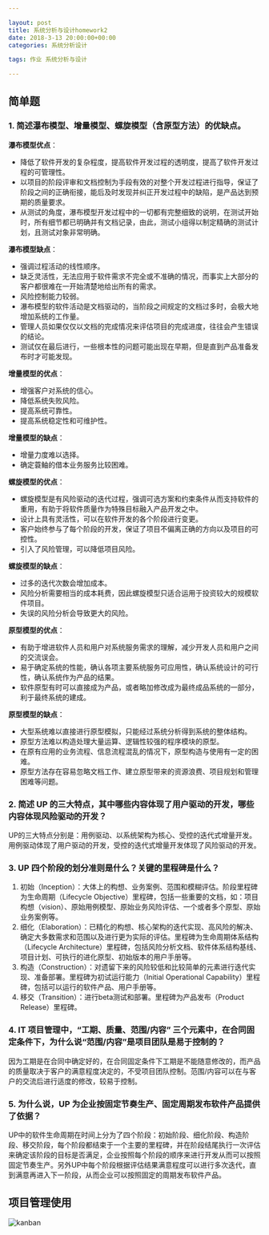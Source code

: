 ```yaml
---

layout: post
title: 系统分析与设计homework2
date: 2018-3-13 20:00:00+00:00
categories: 系统分析设计

tags: 作业 系统分析与设计

---
```


## 简单题

### 1. 简述瀑布模型、增量模型、螺旋模型（含原型方法）的优缺点。

**瀑布模型优点**：

 - 降低了软件开发的复杂程度，提高软件开发过程的透明度，提高了软件开发过程的可管理性。
 - 以项目的阶段评审和文档控制为手段有效的对整个开发过程进行指导，保证了阶段之间的正确衔接，能后及时发现并纠正开发过程中的缺陷，是产品达到预期的质量要求。
 - 从测试的角度，瀑布模型开发过程中的一切都有完整细致的说明，在测试开始时，所有细节都已明确并有文档记录，由此，测试小组得以制定精确的测试计划，且测试对象非常明确。

**瀑布模型缺点**：

 - 强调过程活动的线性顺序。
 - 缺乏灵活性，无法应用于软件需求不完全或不准确的情况，而事实上大部分的客户都很难在一开始清楚地给出所有的需求。
 - 风险控制能力较弱。
 - 瀑布模型的软件活动是文档驱动的，当阶段之间规定的文档过多时，会极大地增加系统的工作量。
 - 管理人员如果仅仅以文档的完成情况来评估项目的完成进度，往往会产生错误的结论。
 - 测试仅在最后进行，一些根本性的问题可能出现在早期，但是直到产品准备发布时才可能发现。

**增量模型的优点**：

 - 增强客户对系统的信心。
 - 降低系统失败风险。
 - 提高系统可靠性。
 - 提高系统稳定性和可维护性。

**增量模型的缺点**：

 - 增量力度难以选择。
 - 确定蓑鲉的借本业务服务比较困难。

**螺旋模型的优点**：

 - 螺旋模型是有风险驱动的迭代过程，强调可选方案和约束条件从而支持软件的重用，有助于将软件质量作为特殊目标融入产品开发之中。
 - 设计上具有灵活性，可以在软件开发的各个阶段进行变更。
 - 客户始终参与了每个阶段的开发，保证了项目不偏离正确的方向以及项目的可控性。
 - 引入了风险管理，可以降低项目风险。

**螺旋模型的缺点**：

 - 过多的迭代次数会增加成本。
 - 风险分析需要相当的成本耗费，因此螺旋模型只适合运用于投资较大的规模软件项目。
 - 失误的风险分析会导致更大的风险。

**原型模型的优点**：

 - 有助于增进软件人员和用户对系统服务需求的理解，减少开发人员和用户之间的交流误会。
 - 易于确定系统的性能，确认各项主要系统服务可应用性，确认系统设计的可行性，确认系统作为产品的结果。
 - 软件原型有时可以直接成为产品，或者略加修改成为最终成品系统的一部分，利于最终系统的建成。

**原型模型的缺点**：

 - 大型系统难以直接进行原型模拟，只能经过系统分析得到系统的整体结构。
 - 原型方法难以构造处理大量运算、逻辑性较强的程序模块的原型。
 - 在原有应用的业务流程、信息流程混乱的情况下，原型构造与使用有一定的困难。
 - 原型方法存在容易忽略文档工作、建立原型带来的资源浪费、项目规划和管理困难等问题。

### 2. 简述 UP 的三大特点，其中哪些内容体现了用户驱动的开发，哪些内容体现风险驱动的开发？
UP的三大特点分别是：用例驱动、以系统架构为核心、受控的迭代式增量开发。
用例驱动体现了用户驱动的开发，受控的迭代式增量开发体现了风险驱动的开发。

### 3. UP 四个阶段的划分准则是什么？关键的里程碑是什么？

 1. 初始（Inception）：大体上的构想、业务案例、范围和模糊评估。阶段里程碑为生命周期（Lifecycle Objective）里程碑，包括一些重要的文档，如：项目构想（vision）、原始用例模型、原始业务风险评估、一个或者多个原型、原始业务案例等。
 2. 细化（Elaboration）：已精化的构想、核心架构的迭代实现、高风险的解决、确定大多数需求和范围以及进行更为实际的评估。里程碑为生命周期体系结构（Lifecycle Architecture）里程碑，包括风险分析文档、软件体系结构基线、项目计划、可执行的进化原型、初始版本的用户手册等。
 3. 构造（Construction）：对遗留下来的风险较低和比较简单的元素进行迭代实现、准备部署。里程碑为初试运行能力（Initial Operational Capability）里程碑，包括可以运行的软件产品、用户手册等。
 4. 移交（Transition）：进行beta测试和部署。里程碑为产品发布（Product Release）里程碑。

### 4. IT 项目管理中，“工期、质量、范围/内容” 三个元素中，在合同固定条件下，为什么说“范围/内容”是项目团队是易于控制的？
因为工期是在合同中确定好的，在合同固定条件下工期是不能随意修改的，而产品的质量取决于客户的满意程度决定的，不受项目团队控制。范围/内容可以在与客户的交流后进行适度的修改，较易于控制。

### 5. 为什么说，UP 为企业按固定节奏生产、固定周期发布软件产品提供了依据？
UP中的软件生命周期在时间上分为了四个阶段：初始阶段、细化阶段、构造阶段、移交阶段，每个阶段都结束于一个主要的里程碑，并在阶段结尾执行一次评估来确定该阶段的目标是否满足，企业按照每个阶段的顺序来进行开发从而可以按照固定节奏生产。另外UP中每个阶段根据评估结果满意程度可以进行多次迭代，直到满意再进入下一阶段，从而企业可以按照固定的周期发布软件产品。

## 项目管理使用

![kanban](D:\文档\系统分析与设计\bbycjhj.github.io\_posts\2018-3-21-kanban.JPG)